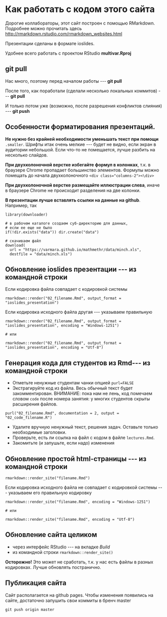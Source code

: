 # Как работать с кодом этого сайта

Дорогие коллабораторы, этот сайт построен с помощью RMarkdown. Подробнее можно прочитать здесь http://rmarkdown.rstudio.com/rmarkdown_websites.html

Презентации сделаны в формате ioslides.

Удобнее всего работать с проектом RStudio __multivar.Rproj__

## git pull

Нас много, поэтому перед началом работы --- __git pull__

После того, как поработали (сделали несколько локальных коммитов) --- __git pull__

И только потом уже (возможно, после разрешения конфликтов слияния) --- __git push__

## Особенности форматирования презентаций.

__Не нужно без крайней необходимости уменьшать текст при помощи__ `.smaller`. Шрифты итак очень мелкие --- будет не видно, если экран в аудитории небольшой. Если что-то не помещается, лучше разбить на несколько слайдов.

__При двухколоночной верстке избегайте формул в колонках__, т.к. в браузере Chrome пропадает большинство элементов. Формулы можно помещать до начала двухколоночного `<div class="columns-2"><\div>`

__При двухколоночной верстке размещайте иллюстрации слева__, иначе в браузере Chrome не происходит разделения на две колонки.

__В презентации лучше вставлять ссылки на данные на github__. Например, так

```
library(downloader)

# в рабочем каталоге создаем суб-директорию для данных,
# если ее еще не было 
if(!dir.exists("data")) dir.create("data")

# скачиваем файл
download(
  url = "https://varmara.github.io/mathmethr/data/minch.xls", 
  destfile = "data/minch.xls")
```

## Обновление ioslides презентации --- из командной строки

Если кодировка файла совпадает с кодировкой системы

```
rmarkdown::render("02_filename.Rmd", output_format = "ioslides_presentation")
```

Если кодировка исходного файла другая --- указываем правильную
```
rmarkdown::render("02_filename.Rmd", output_format = "ioslides_presentation", encoding = "Windows-1251")

# или

rmarkdown::render("02_filename.Rmd", output_format = "ioslides_presentation", encoding = "Utf-8")
```

## Генерация кода для студентов из Rmd--- из командной строки

- Отметьте ненужные студентам чанки опцией `purl=FALSE`
- Экстрагируйте код из файла. Весь обычный текст будет закомментирован. ВНИМАНИЕ: пока нам не лень, код помечаем словом `code` после номера занятия: у многих студентов скрыты расширения файлов.

```
purl("02_filename.Rmd", documentation = 2, output = "02_code_filename.R")
```
- Удалите вручную ненужный текст, решения задач. Оставьте только необходимые заголовки.
- Проверьте,  есть ли ссылка на файл с кодом в файле `lectures.Rmd`.
- Закомитьте (и запушьте, если надо) изменения


## Обновление простой html-страницы --- из командной строки

```
rmarkdown::render_site("filename.Rmd")
```
Если кодировка исходного файла не совпадает с кодировкой системы --- указываем его правильную кодировку

```
rmarkdown::render_site("filename.Rmd", encoding = "Windows-1251")

# или

rmarkdown::render_site("filename.Rmd", encoding = "Utf-8")
```

## Обновление сайта целиком

  - через интерфейс RStudio --- на вкладке _Build_
  - из командной строки `rmarkdown::render_site()`

__Осторожно!__ Это может не сработать, т.к. у нас есть файлы в разных кодировках. Лучше обновлять постранично.

## Публикация сайта

Сайт располагается на github pages. Чтобы изменения появились на сайте, достаточно запушить свои коммиты в бренч master

```
git push origin master
```

